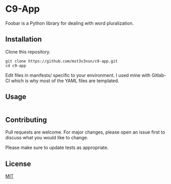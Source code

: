 # C9-App

Foobar is a Python library for dealing with word pluralization.

## Installation

Clone this repository.

```
git clone https://github.com/mst3v3nsn/c9-app.git
cd c9-app
```
Edit files in manifests/ specific to your environment. I used mine with Gitlab-CI which is why most of the YAML files are templated.
## Usage

```
```

## Contributing
Pull requests are welcome. For major changes, please open an issue first to discuss what you would like to change.

Please make sure to update tests as appropriate.

## License
[MIT](https://choosealicense.com/licenses/mit/)
